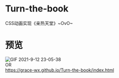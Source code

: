 # Turn-the-book
CSS动画实现《亲热天堂》~OvO~  

# 预览
![GIF 2021-9-12 23-05-38](https://user-images.githubusercontent.com/53120187/132992995-abafe0db-9586-4875-bed0-dde94e5968fb.gif)  
OR  
https://grace-wx.github.io/Turn-the-book/index.html  


